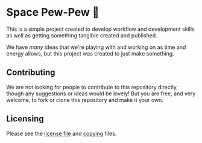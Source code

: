 # Space Pew-Pew :rocket:

This is a simple project created to develop workflow and development skills as well as getting something tangible created and published.

We have *many* ideas that we're playing with and working on as time and energy allows, but this project was created to just make something.

## Contributing

We are not looking for people to contribute to this repository directly, though any suggestions or ideas would be lovely! But you are free, and very welcome, to fork or clone this repository and make it your own.

## Licensing

Please see the [license file](LICENSE.md) and [copying](COPYING.md) files.

